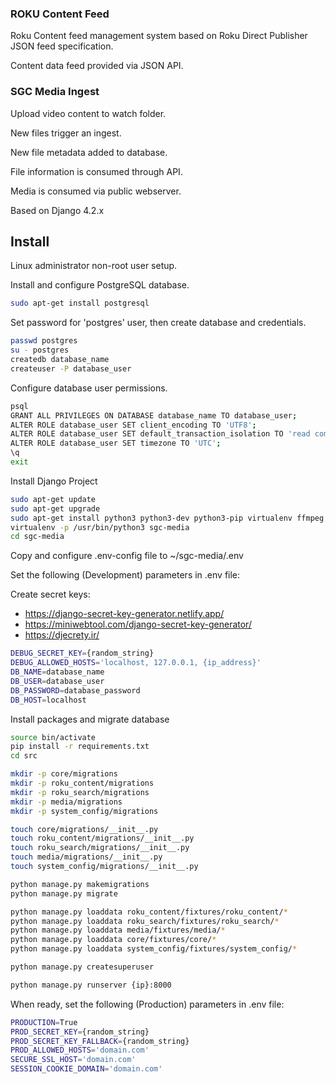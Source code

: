 ### ROKU Content Feed

Roku Content feed management system based on Roku Direct Publisher JSON feed specification.

Content data feed provided via JSON API.


### SGC Media Ingest

Upload video content to watch folder.

New files trigger an ingest.

New file metadata added to database.

File information is consumed through API.

Media is consumed via public webserver.

Based on Django 4.2.x


## Install ##

Linux administrator non-root user setup.

Install and configure PostgreSQL database.

```bash
sudo apt-get install postgresql
```

Set password for 'postgres' user, then create database and credentials.

```bash
passwd postgres
su - postgres
createdb database_name
createuser -P database_user
```

Configure database user permissions.

```bash
psql
GRANT ALL PRIVILEGES ON DATABASE database_name TO database_user;
ALTER ROLE database_user SET client_encoding TO 'UTF8';
ALTER ROLE database_user SET default_transaction_isolation TO 'read committed';
ALTER ROLE database_user SET timezone TO 'UTC';
\q
exit
```

Install Django Project

```bash
sudo apt-get update
sudo apt-get upgrade
sudo apt-get install python3 python3-dev python3-pip virtualenv ffmpeg
virtualenv -p /usr/bin/python3 sgc-media
cd sgc-media
```

Copy and configure .env-config file to \~/sgc-media/.env

Set the following (Development) parameters in .env file:

Create secret keys:

- https://django-secret-key-generator.netlify.app/
- https://miniwebtool.com/django-secret-key-generator/
- https://djecrety.ir/

```bash
DEBUG_SECRET_KEY={random_string}
DEBUG_ALLOWED_HOSTS='localhost, 127.0.0.1, {ip_address}'
DB_NAME=database_name
DB_USER=database_user
DB_PASSWORD=database_password
DB_HOST=localhost
```

Install packages and migrate database

```bash
source bin/activate
pip install -r requirements.txt
cd src

mkdir -p core/migrations
mkdir -p roku_content/migrations
mkdir -p roku_search/migrations
mkdir -p media/migrations
mkdir -p system_config/migrations

touch core/migrations/__init__.py
touch roku_content/migrations/__init__.py
touch roku_search/migrations/__init__.py
touch media/migrations/__init__.py
touch system_config/migrations/__init__.py

python manage.py makemigrations
python manage.py migrate

python manage.py loaddata roku_content/fixtures/roku_content/*
python manage.py loaddata roku_search/fixtures/roku_search/*
python manage.py loaddata media/fixtures/media/*
python manage.py loaddata core/fixtures/core/*
python manage.py loaddata system_config/fixtures/system_config/*

python manage.py createsuperuser

python manage.py runserver {ip}:8000
```

When ready, set the following (Production) parameters in .env file:

```bash
PRODUCTION=True
PROD_SECRET_KEY={random_string}
PROD_SECRET_KEY_FALLBACK={random_string}
PROD_ALLOWED_HOSTS='domain.com'
SECURE_SSL_HOST='domain.com'
SESSION_COOKIE_DOMAIN='domain.com'
```